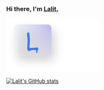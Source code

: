 ### Hi there, I'm [Lalit.](https://lalitlsg.netlify.app/)

![alt lalit](https://raw.githubusercontent.com/lalitlsg/lalitlsg/master/images/lalit.png "lalit")

[![Lalit's GitHub stats](https://github-readme-stats.vercel.app/api?username=lalitlsg)](https://github.com/anuraghazra/github-readme-stats)
